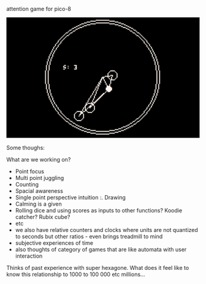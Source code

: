 attention game for pico-8

![attention game for pico-8](https://github.com/akeilzar/point_study_pico-8_game_october_18_2025/blob/main/Screen%20Shot%202025-10-18%20at%202.59.56%20PM.png?raw=true)

Some thoughs:

What are we working on?

* Point focus
* Multi point juggling
* Counting
* Spacial awareness
* Single point perspective intuition :. Drawing
* Calming is a given
* Rolling dice and using scores as inputs to other functions? Koodie catcher? Rubix cube?
* etc
* we also have relative counters and clocks where units are not quantized to seconds but other ratios - even brings treadmill to mind
* subjective experiences of time
* also thoughts of category of games that are like automata with user interaction

Thinks of past experience with super hexagone. What does it feel like to know this relationship to 1000 to 100 000 etc millions...
